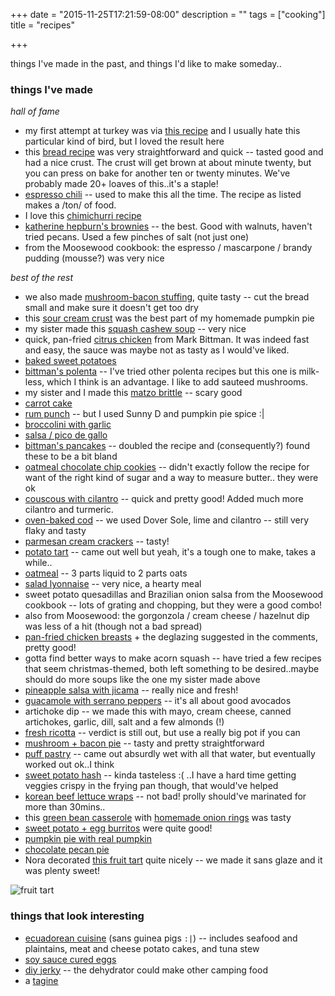 +++
date = "2015-11-25T17:21:59-08:00"
description = ""
tags = ["cooking"]
title = "recipes"

+++

things I've made in the past, and things I'd like to make someday..

<!--more-->

### things I've made

*hall of fame*

* my first attempt at turkey was via [this recipe](http://cooking.nytimes.com/recipes/1015474-simple-roast-turkey)
and I usually hate this particular kind of bird, but I loved the result here
* this [bread recipe](http://www.food.com/recipe/quick-yeast-bread-89164)
was very straightforward and quick -- tasted good and had a nice crust.
The crust will get brown at about minute twenty,
but you can press on bake for another ten or twenty minutes.
We've probably made 20+ loaves of this..it's a staple!
* [espresso chili](http://www.epicurious.com/recipes/food/views/Black-Bean-and-Espresso-Chili-107639) --
used to make this all the time.  The recipe as listed makes a /ton/ of food.
* I love this [chimichurri recipe](http://www.food.com/recipe/chimichurri-21151)
* [katherine hepburn's brownies](http://cooking.nytimes.com/recipes/10782-katharine-hepburns-brownies) --
the best.  Good with walnuts, haven't tried pecans.  Used a few pinches of salt (not just one)
* from the Moosewood cookbook: the espresso / mascarpone / brandy pudding (mousse?) was very nice

*best of the rest*

* we also made [mushroom-bacon stuffing](http://cooking.nytimes.com/recipes/1015422-two-way-stuffing-with-mushrooms-and-bacon),
quite tasty -- cut the bread small and make sure it doesn't get too dry
* this [sour cream crust](http://www.simplyrecipes.com/m/recipes/sour_cream_pie_crust/)
was the best part of my homemade pumpkin pie
* my sister made this [squash cashew soup](http://cooking.nytimes.com/recipes/1014339-creamy-cashew-butternut-squash-soup) --
very nice
* quick, pan-fried [citrus chicken](http://cooking.nytimes.com/recipes/12240-citrus-chicken)
from Mark Bittman.  It was indeed fast and easy,
the sauce was maybe not as tasty as I would've liked.
* [baked sweet potatoes](http://empoweredsustenance.com/bake-a-sweet-potato/)
* [bittman's polenta](http://cooking.nytimes.com/recipes/1013040-creamy-polenta-with-parmesan-and-sausage)
-- I've tried other polenta recipes but this one is milk-less, which I think is an advantage.
I like to add sauteed mushrooms.
* my sister and I made this [matzo brittle](http://smittenkitchen.com/blog/2009/04/chocolate-caramel-crackers/) --
scary good
* [carrot cake](http://allrecipes.com/recipe/7402/carrot-cake-iii/)
* [rum punch](http://allrecipes.com/recipe/32349/caribbean-rum-punch/) --
but I used Sunny D and pumpkin pie spice :|
* [broccolini with garlic](http://www.foodnetwork.com/recipes/ina-garten/sauteed-broccolini-and-garlic-recipe.html)
* [salsa / pico de gallo](http://allrecipes.com/recipe/16542/salsa/)
* [bittman's pancakes](http://cooking.nytimes.com/recipes/1893-everyday-pancakes) --
doubled the recipe and (consequently?) found these to be a bit bland
* [oatmeal chocolate chip cookies](http://www.kingarthurflour.com/recipes/chocolate-chip-oatmeal-cookies-recipe) --
didn't exactly follow the recipe for want of the right kind of sugar and a way to measure butter..
they were ok
* [couscous with cilantro](http://www.food.com/recipe/couscous-with-fresh-cilantro-and-lemon-juice-505110) --
quick and pretty good!  Added much more cilantro and turmeric.
* [oven-baked cod](http://www.food.com/recipe/easy-oven-baked-cod-133718) --
we used Dover Sole, lime and cilantro -- still very flaky and tasty
* [parmesan cream crackers](http://cooking.nytimes.com/recipes/1012655-parmesan-cream-crackers) --
tasty!
* [potato tart](http://cooking.nytimes.com/recipes/1016882-savory-potato-tart) --
came out well but yeah, it's a tough one to make, takes a while..
* [oatmeal](http://ambertheblack.com/how-to-make-oatmeal/) -- 3 parts liquid to 2 parts oats
* [salad lyonnaise](http://cooking.nytimes.com/recipes/1013180-salade-lyonnaise) -- very nice, a hearty meal
* sweet potato quesadillas and Brazilian onion salsa from the Moosewood cookbook --
lots of grating and chopping, but they were a good combo!
* also from Moosewood: the gorgonzola / cream cheese / hazelnut dip was less of a hit (though not a bad spread)
* [pan-fried chicken breasts](http://www.food.com/recipe/simple-pan-fried-chicken-breasts-91587) +
the deglazing suggested in the comments, pretty good!
* gotta find better ways to make acorn squash -- have tried a few recipes that seem christmas-themed,
both left something to be desired..maybe should do more soups like the one my sister made above
* [pineapple salsa with jicama](http://www.simplyrecipes.com/recipes/pineapple_salsa_with_jicama/) --
really nice and fresh!
* [guacamole with serrano peppers](http://www.simplyrecipes.com/recipes/perfect_guacamole/) --
it's all about good avocados
* artichoke dip -- we made this with mayo, cream cheese, canned artichokes, garlic, dill, salt and a few almonds (!)
* [fresh ricotta](http://www.epicurious.com/recipes/food/views/fresh-homemade-ricotta-234282) --
verdict is still out, but use a really big pot if you can
* [mushroom + bacon pie](http://allrecipes.com/recipe/88086/mushroom-pie/) -- tasty and pretty straightforward
* [puff pastry](http://www.dessertfortwo.com/15-minute-puff-pastry/) -- came out absurdly wet with all that water,
but eventually worked out ok..I think
* [sweet potato hash](http://www.foodnetwork.com/recipes/patrick-and-gina-neely/sweet-potato-hash-recipe.html) --
kinda tasteless :(  ..I have a hard time getting veggies crispy in the frying pan though, that would've helped
* [korean beef lettuce wraps](http://cooking.nytimes.com/recipes/1014079-korean-grilled-beef-lettuce-wraps) --
not bad!  prolly should've marinated for more than 30mins..
* this [green bean casserole](http://www.daringgourmet.com/2013/12/07/ultimate-green-bean-casserole/)
with [homemade onion rings](http://allrecipes.com/recipe/82659/old-fashioned-onion-rings/) was tasty
* [sweet potato + egg burritos](http://cookieandkate.com/2014/healthy-freezer-breakfast-burritos-with-sweet-potato-hash/) were quite good!
* [pumpkin pie with real pumpkin](http://www.simplyrecipes.com/m/recipes/suzannes_old_fashioned_pumpkin_pie/)
* [chocolate pecan pie](http://cooking.nytimes.com/recipes/1015434-chocolate-pecan-pie)
* Nora decorated [this fruit tart](http://www.foodnetwork.com/recipes/paula-deen/fresh-fruit-tart-recipe.html) quite nicely --
we made it sans glaze and it was plenty sweet!

![fruit tart](/img/fruit-tart.jpg)


### things that look interesting

* [ecuadorean cuisine](http://www.nytimes.com/2015/11/22/magazine/small-country-many-tastes.html)
(sans guinea pigs `:|`) -- includes seafood and plaintains, meat and cheese potato cakes,
and tuna stew
* [soy sauce cured eggs](http://www.nytimes.com/2015/11/29/magazine/drinking-food.html)
* [diy jerky](http://www.instructables.com/id/Start-Your-Beef-Jerky-Addiction-Today/?ALLSTEPS)
-- the dehydrator could make other camping food
* a [tagine](http://cooking.nytimes.com/recipes/1016987-daniel-bouluds-chicken-tagine)
